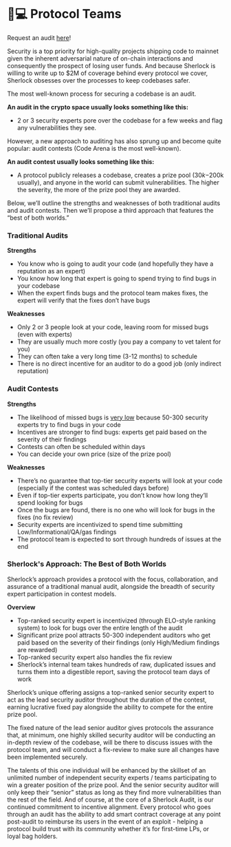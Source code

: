 # 🧑💻 Protocol Teams

Request an audit [here](https://docs.google.com/forms/d/e/1FAIpQLSfqy21chyyzhAfbCxMQOlNTlYxegfvxZDhYsPkpI\_xD6AQiag/viewform)!

Security is a top priority for high-quality projects shipping code to mainnet given the inherent adversarial nature of on-chain interactions and consequently the prospect of losing user funds. And because Sherlock is willing to write up to $2M of coverage behind every protocol we cover, Sherlock obsesses over the processes to keep codebases safer.

The most well-known process for securing a codebase is an audit.

**An audit in the crypto space usually looks something like this:**

* 2 or 3 security experts pore over the codebase for a few weeks and flag any vulnerabilities they see.

However, a new approach to auditing has also sprung up and become quite popular: audit contests (Code Arena is the most well-known).

**An audit contest usually looks something like this:**

* A protocol publicly releases a codebase, creates a prize pool ($30k-$200k usually), and anyone in the world can submit vulnerabilities. The higher the severity, the more of the prize pool they are awarded.

Below, we’ll outline the strengths and weaknesses of both traditional audits and audit contests. Then we’ll propose a third approach that features the “best of both worlds.”

### Traditional Audits

**Strengths**

* You know who is going to audit your code (and hopefully they have a reputation as an expert)
* You know how long that expert is going to spend trying to find bugs in your codebase
* When the expert finds bugs and the protocol team makes fixes, the expert will verify that the fixes don’t have bugs

**Weaknesses**

* Only 2 or 3 people look at your code, leaving room for missed bugs (even with experts)
* They are usually much more costly (you pay a company to vet talent for you)
* They can often take a very long time (3-12 months) to schedule
* There is no direct incentive for an auditor to do a good job (only indirect reputation)

### Audit Contests

**Strengths**

* The likelihood of missed bugs is [very low](https://docs.google.com/spreadsheets/d/1RIJCK3\_9RHvtNPObsDRTAqkP9IbyutZMsqlKNnZCO00/edit#gid=0) because 50-300 security experts try to find bugs in your code
* Incentives are stronger to find bugs: experts get paid based on the severity of their findings
* Contests can often be scheduled within days
* You can decide your own price (size of the prize pool)

**Weaknesses**

* There’s no guarantee that top-tier security experts will look at your code (especially if the contest was scheduled days before)
* Even if top-tier experts participate, you don’t know how long they’ll spend looking for bugs
* Once the bugs are found, there is no one who will look for bugs in the fixes (no fix review)
* Security experts are incentivized to spend time submitting Low/Informational/QA/gas findings
* The protocol team is expected to sort through hundreds of issues at the end

### Sherlock's Approach: The Best of Both Worlds

Sherlock’s approach provides a protocol with the focus, collaboration, and assurance of a traditional manual audit, alongside the breadth of security expert participation in contest models.

**Overview**

* Top-ranked security expert is incentivized (through ELO-style ranking system) to look for bugs over the entire length of the audit
* Significant prize pool attracts 50-300 independent auditors who get paid based on the severity of their findings (only High/Medium findings are rewarded)
* Top-ranked security expert also handles the fix review
* Sherlock’s internal team takes hundreds of raw, duplicated issues and turns them into a digestible report, saving the protocol team days of work

Sherlock’s unique offering assigns a top-ranked senior security expert to act as the lead security auditor throughout the duration of the contest, earning lucrative fixed pay alongside the ability to compete for the entire prize pool.

The fixed nature of the lead senior auditor gives protocols the assurance that, at minimum, one highly skilled security auditor will be conducting an in-depth review of the codebase, will be there to discuss issues with the protocol team, and will conduct a fix-review to make sure all changes have been implemented securely.

The talents of this one individual will be enhanced by the skillset of an unlimited number of independent security experts / teams participating to win a greater position of the prize pool. And the senior security auditor will only keep their “senior” status as long as they find more vulnerabilities than the rest of the field. And of course, at the core of a Sherlock Audit, is our continued commitment to incentive alignment. Every protocol who goes through an audit has the ability to add smart contract coverage at any point post-audit to reimburse its users in the event of an exploit - helping a protocol build trust with its community whether it’s for first-time LPs, or loyal bag holders.
